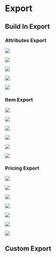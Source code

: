 # Export

## Build In Export

### Attributes Export

![](../.gitbook/assets/export.png)

![](../.gitbook/assets/export-attributes-step2-all-attributes.png)

![](../.gitbook/assets/export-attributs-step2-some-attributes.png)

![](../.gitbook/assets/export-attributes-step3.png)

![](../.gitbook/assets/export-attributes-step4.png)

### Item Export

![](../.gitbook/assets/export.png)

![](../.gitbook/assets/export-items-step2-all-attributes.png)

![](../.gitbook/assets/export-items-step2-some-attributes.png)

![](../.gitbook/assets/export-items-step3.png)

![](../.gitbook/assets/export-items-step4%20%281%29.png)

![](../.gitbook/assets/export-items-step5%20%281%29.png)

### Pricing Export

![](../.gitbook/assets/export.png)

![](../.gitbook/assets/export-pricing-step2-all-attributes.png)

![](../.gitbook/assets/export-pricing-step3-some-attributes.png)

![](../.gitbook/assets/export-pricing-step2-some-attributes.png)

![](../.gitbook/assets/export-pricing-step3.png)

![](../.gitbook/assets/export-items-step4.png)

![](../.gitbook/assets/export-items-step5.png)

## Custom Export



## 



